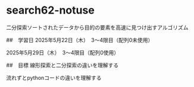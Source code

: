 # search62-notuse
二分探索ソートされたデータから目的の要素を高速に見つけ出すアルゴリズム

##　学習日
2025年5月22日（木）　3～4限目（配列0未使用）

2025年5月29日（木）　3～4限目（配列0使用）


##　目標
線形探索と二分探索の違いを理解する

流れずとpythonコードの違いを理解する